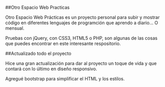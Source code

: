 ##Otro Espacio Web Practicas

Otro Espacio Web Prácticas es un proyecto personal para subir y mostrar código en diferentes lenguajes de programción que aprendo a diario... O mensual.

Pruebas con jQuery, con CSS3, HTML5 o PHP, son algunas de las cosas que puedes encontrar en este interesante respositorio.

##Actualizado todo el proyecto

Hice una gran actualización para dar al proyecto un toque de vida y que contará con lo último en diseño responsivo.

Agregué bootstrap para simplificar el HTML y los estilos.
